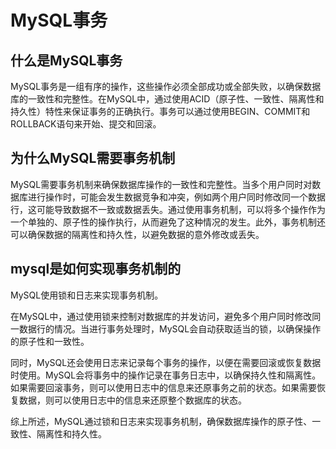 # MySQL事务

## 什么是MySQL事务

MySQL事务是一组有序的操作，这些操作必须全部成功或全部失败，以确保数据库的一致性和完整性。在MySQL中，通过使用ACID（原子性、一致性、隔离性和持久性）特性来保证事务的正确执行。事务可以通过使用BEGIN、COMMIT和ROLLBACK语句来开始、提交和回滚。

## 为什么MySQL需要事务机制

MySQL需要事务机制来确保数据库操作的一致性和完整性。当多个用户同时对数据库进行操作时，可能会发生数据竞争和冲突，例如两个用户同时修改同一个数据行，这可能导致数据不一致或数据丢失。通过使用事务机制，可以将多个操作作为一个单独的、原子性的操作执行，从而避免了这种情况的发生。此外，事务机制还可以确保数据的隔离性和持久性，以避免数据的意外修改或丢失。

## mysql是如何实现事务机制的

MySQL使用锁和日志来实现事务机制。

在MySQL中，通过使用锁来控制对数据库的并发访问，避免多个用户同时修改同一数据行的情况。当进行事务处理时，MySQL会自动获取适当的锁，以确保操作的原子性和一致性。

同时，MySQL还会使用日志来记录每个事务的操作，以便在需要回滚或恢复数据时使用。MySQL会将事务中的操作记录在事务日志中，以确保持久性和隔离性。如果需要回滚事务，则可以使用日志中的信息来还原事务之前的状态。如果需要恢复数据，则可以使用日志中的信息来还原整个数据库的状态。

综上所述，MySQL通过锁和日志来实现事务机制，确保数据库操作的原子性、一致性、隔离性和持久性。